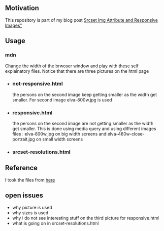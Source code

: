<h2>Motivation</h2>
This repository is part of my blog post <a href='https://nathankrasney.com/posts/srcset-and-responsive-images'>Srcset Img Attribute and Responsive Images"</a>

<h2>Usage</h2>
<h3>mdn</h3>
Change the width of the brwoser window and play with these self explainatory files. Notice that there are three pictures on the html page
<ul>
<li><h3>not-responsive.html</h3> the persons on the second image keep getting smaller as the width get smaller. For second image elva-800w.jpg is used</li>
<li><h3>responsive.html</h3> the persons on the second image are not getting smaller as the width get smaller. This is done using media query and using different images files : elva-800w.jpg on big width screens and elva-480w-close-portrait.jpg on small width screens</li>
<li><h3>srcset-resolutions.html</h3></li>
</ul>

<h2>Reference</h2>
I took the files from <a href='https://github.com/mdn/learning-area/blob/main/html/multimedia-and-embedding/responsive-images/not-responsive.html'>here</a>

<h2>open issues</h2>
<ul>
<li>why picture is used</li>
<li>why sizes is used</li>
<li>why i do not see interesting stuff on the third picture for responsive.html</li>
<li>what is going on in srcset-resolutions.html</li>
</ul>
